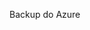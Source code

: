 <Token xmlns:xlink="http://www.w3.org/1999/xlink">Backup do Azure</Token>

<!--HONumber=Jun16_HO4-->


